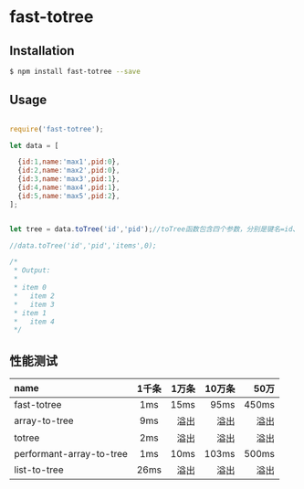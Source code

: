 # fast-totree


## Installation

```bash
$ npm install fast-totree --save
```

## Usage

```js

require('fast-totree');

let data = [

  {id:1,name:'max1',pid:0},
  {id:2,name:'max2',pid:0},
  {id:3,name:'max3',pid:1},
  {id:4,name:'max4',pid:1},
  {id:5,name:'max5',pid:2},
];


let tree = data.toTree('id','pid');//toTree函数包含四个参数，分别是键名=id、父键名=parentId、孩子名=chidren、起始父键值=0

//data.toTree('id','pid','items',0);

/*
 * Output:
 *
 * item 0
 *   item 2 
 *   item 3
 * item 1
 *   item 4
 */
```


## 性能测试
|name|1千条|1万条|10万条|50万|
|:-|:-:|-:|-:|-:|
|fast-totree|1ms|15ms|95ms|450ms|
|array-to-tree|9ms|溢出|溢出|溢出|
|totree|2ms|溢出|溢出|溢出|
|performant-array-to-tree|1ms|10ms|103ms|500ms|
|list-to-tree|26ms|溢出|溢出|溢出|